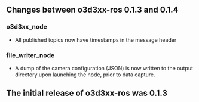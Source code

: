 ## Changes between o3d3xx-ros 0.1.3 and 0.1.4

### o3d3xx_node

* All published topics now have timestamps in the message header

### file_writer_node

* A dump of the camera configuration (JSON) is now written to the output
  directory upon launching the node, prior to data capture.

## The initial release of o3d3xx-ros was 0.1.3
